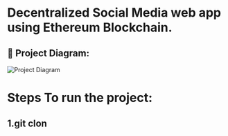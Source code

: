 # Decentralized Social Media web app using Ethereum Blockchain.


 ## 🔧 Project Diagram:
![Project Diagram](https://github.com/AchyuthMohan/Blockchain-decentragram/blob/master/public/images/Screenshot%20(24).png) 
# Steps To run the project:

## 1.git clon
